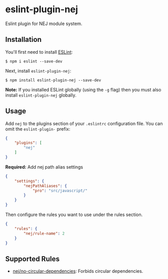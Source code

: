 # eslint-plugin-nej

Eslint plugin for NEJ module system.

## Installation

You'll first need to install [ESLint](http://eslint.org):

```
$ npm i eslint --save-dev
```

Next, install `eslint-plugin-nej`:

```
$ npm install eslint-plugin-nej --save-dev
```

**Note:** If you installed ESLint globally (using the `-g` flag) then you must also install `eslint-plugin-nej` globally.

## Usage

Add `nej` to the plugins section of your `.eslintrc` configuration file. You can omit the `eslint-plugin-` prefix:

```json
{
    "plugins": [
        "nej"
    ]
}
```

**Required:** Add nej path alias settings

```json
{
    "settings": {
        "nejPathAliases": {
            "pro": "src/javascript/"
        }
    }
}
```

Then configure the rules you want to use under the rules section.

```json
{
    "rules": {
        "nej/rule-name": 2
    }
}
```

## Supported Rules

* [nej/no-circular-dependencies](/docs/rules/no-circular-dependencies.md): Forbids circular dependencies.







